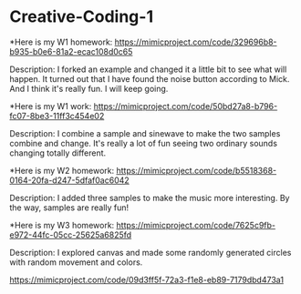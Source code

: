 # Creative-Coding-1




*Here is my W1 homework:
https://mimicproject.com/code/329696b8-b935-b0e6-81a2-ecac108d0c65

Description:
I forked an example and changed it a little bit to see what will happen.
It turned out that I have found the noise button according to Mick. And I think it's really fun.
I will keep going.




*Here is my W1 work:
https://mimicproject.com/code/50bd27a8-b796-fc07-8be3-11ff3c454e02


Description:
I combine a sample and sinewave to make the two samples combine and change. It's really a lot of fun
seeing two ordinary sounds changing totally different.



*Here is my W2 homework:
https://mimicproject.com/code/b5518368-0164-20fa-d247-5dfaf0ac6042


Description:
I added three samples to make the music more interesting. By the way, samples are really fun!



*Here is my W3 homework:
https://mimicproject.com/code/7625c9fb-e972-44fc-05cc-25625a6825fd

Description:
I explored canvas and made some randomly generated circles with random movement and colors.


https://mimicproject.com/code/09d3ff5f-72a3-f1e8-eb89-7179dbd473a1








